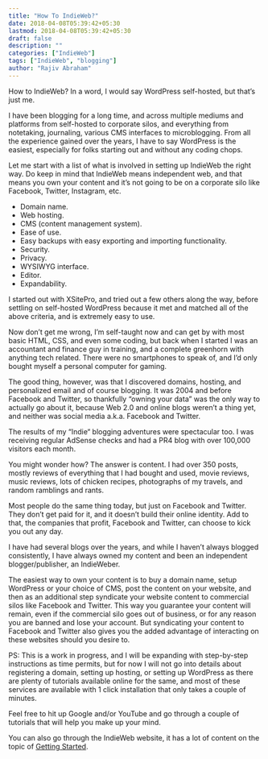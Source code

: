 ```yaml
---
title: "How To IndieWeb?"
date: 2018-04-08T05:39:42+05:30
lastmod: 2018-04-08T05:39:42+05:30
draft: false
description: ""
categories: ["IndieWeb"]
tags: ["IndieWeb", "blogging"]
author: "Rajiv Abraham"
---
```


How to IndieWeb? In a word, I would say WordPress self-hosted, but that’s just me.

I have been blogging for a long time, and across multiple mediums and platforms from self-hosted to corporate silos, and everything from notetaking, journaling, various CMS interfaces to microblogging. From all the experience gained over the years, I have to say WordPress is the easiest, especially for folks starting out and without any coding chops.

Let me start with a list of what is involved in setting up IndieWeb the right way. Do keep in mind that IndieWeb means independent web, and that means you own your content and it’s not going to be on a corporate silo like Facebook, Twitter, Instagram, etc.

* Domain name.
* Web hosting.
* CMS (content management system).
* Ease of use. 
* Easy backups with easy exporting and importing functionality. 
* Security. 
* Privacy. 
* WYSIWYG interface. 
* Editor. 
* Expandability.

I started out with XSitePro, and tried out a few others along the way, before settling on self-hosted WordPress because it met and matched all of the above criteria, and is extremely easy to use. 

Now don’t get me wrong, I’m self-taught now and can get by with most basic HTML, CSS, and even some coding, but back when I started I was an accountant and finance guy in training, and a complete greenhorn with anything tech related. There were no smartphones to speak of, and I’d only bought myself a personal computer for gaming. 

The good thing, however, was that I discovered domains, hosting, and personalized email and of course blogging. It was 2004 and before Facebook and Twitter, so thankfully “owning your data” was the only way to actually go about it, because Web 2.0 and online blogs weren’t a thing yet, and neither was social media a.k.a. Facebook and Twitter. 

The results of my “Indie“ blogging adventures were spectacular too. I was receiving regular AdSense checks and had a PR4 blog with over 100,000 visitors each month. 

You might wonder how? The answer is content. I had over 350 posts, mostly reviews of everything that I had bought and used, movie reviews, music reviews, lots of chicken recipes, photographs of my travels, and random ramblings and rants. 

Most people do the same thing today, but just on Facebook and Twitter. They don’t get paid for it, and it doesn’t build their online identity. Add to that, the companies that profit, Facebook and Twitter, can choose to kick you out any day. 

I have had several blogs over the years, and while I haven’t always blogged consistently, I have always owned my content and been an independent blogger/publisher, an IndieWeber. 

The easiest way to own your content is to buy a domain name, setup WordPress or your choice of CMS, post the content on your website, and then as an additional step syndicate your website content to commercial silos like Facebook and Twitter. This way you guarantee your content will remain, even if the commercial silo goes out of business, or for any reason you are banned and lose your account. But syndicating your content to Facebook and Twitter also gives you the added advantage of interacting on these websites should you desire to. 

PS: This is a work in progress, and I will be expanding with step-by-step instructions as time permits, but for now I will not go into details about registering a domain, setting up hosting, or setting up WordPress as there are plenty of tutorials available online for the same, and most of these services are available with 1 click installation that only takes a couple of minutes. 

Feel free to hit up Google and/or YouTube and go through a couple of tutorials that will help you make up your mind. 

You can also go through the IndieWeb website, it has a lot of content on the topic of <a href="https://indieweb.org/Getting_Started" target="_blank" rel="noopener">Getting Started</a>.